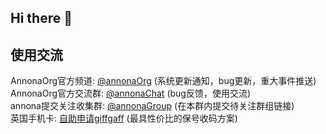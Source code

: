 ## Hi there 👋

## 使用交流

AnnonaOrg官方频道: [@annonaOrg](https://t.me/annonaOrg) (系统更新通知，bug更新，重大事件推送)  
AnnonaOrg官方交流群: [@annonaChat](https://t.me/annonaChat) (bug反馈，使用交流)    
annona提交关注收集群: [@annonaGroup](https://t.me/annonaGroup) (在本群内提交待关注群组链接)  
英国手机卡: [自助申请giffgaff](https://www.giffgaff.com/orders/affiliate/info000_1707291927622) (最具性价比的保号收码方案)

<!--

**Here are some ideas to get you started:**

🙋‍♀️ A short introduction - what is your organization all about?
🌈 Contribution guidelines - how can the community get involved?
👩‍💻 Useful resources - where can the community find your docs? Is there anything else the community should know?
🍿 Fun facts - what does your team eat for breakfast?
🧙 Remember, you can do mighty things with the power of [Markdown](https://docs.github.com/github/writing-on-github/getting-started-with-writing-and-formatting-on-github/basic-writing-and-formatting-syntax)
-->
